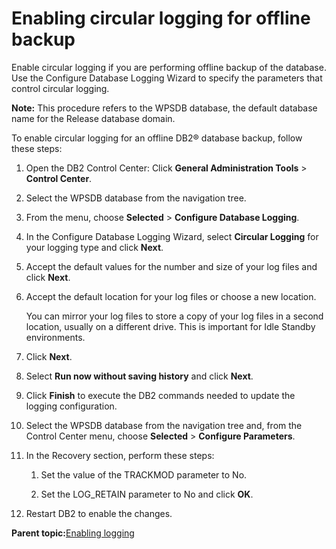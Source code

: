# Enabling circular logging for offline backup 

Enable circular logging if you are performing offline backup of the database. Use the Configure Database Logging Wizard to specify the parameters that control circular logging.

**Note:** This procedure refers to the WPSDB database, the default database name for the Release database domain.

To enable circular logging for an offline DB2® database backup, follow these steps:

1.  Open the DB2 Control Center: Click **General Administration Tools** \> **Control Center**.

2.  Select the WPSDB database from the navigation tree.

3.  From the menu, choose **Selected** \> **Configure Database Logging**.

4.  In the Configure Database Logging Wizard, select **Circular Logging** for your logging type and click **Next**.

5.  Accept the default values for the number and size of your log files and click **Next**.

6.  Accept the default location for your log files or choose a new location.

    You can mirror your log files to store a copy of your log files in a second location, usually on a different drive. This is important for Idle Standby environments.

7.  Click **Next**.

8.  Select **Run now without saving history** and click **Next**.

9.  Click **Finish** to execute the DB2 commands needed to update the logging configuration.

10. Select the WPSDB database from the navigation tree and, from the Control Center menu, choose **Selected** \> **Configure Parameters**.

11. In the Recovery section, perform these steps:

    1.  Set the value of the TRACKMOD parameter to No.

    2.  Set the LOG\_RETAIN parameter to No and click **OK**.

12. Restart DB2 to enable the changes.


**Parent topic:**[Enabling logging ](../admin-system/i_wadm_t_bkup_log_winlinux.md)

